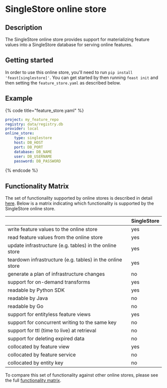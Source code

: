 # SingleStore online store

## Description

The SingleStore online store provides support for materializing feature values into a SingleStore database for serving online features.

## Getting started
In order to use this online store, you'll need to run `pip install 'feast[singlestore]'`. You can get started by then running `feast init` and then setting the `feature_store.yaml` as described below.

## Example

{% code title="feature_store.yaml" %}
```yaml
project: my_feature_repo
registry: data/registry.db
provider: local
online_store:
    type: singlestore
    host: DB_HOST
    port: DB_PORT
    database: DB_NAME
    user: DB_USERNAME
    password: DB_PASSWORD
```
{% endcode %}

## Functionality Matrix

The set of functionality supported by online stores is described in detail [here](overview.md#functionality).
Below is a matrix indicating which functionality is supported by the SingleStore online store.

|                                                           | SingleStore  |
| :-------------------------------------------------------- | :----------- |
| write feature values to the online store                  | yes          |
| read feature values from the online store                 | yes          |
| update infrastructure (e.g. tables) in the online store   | yes          |
| teardown infrastructure (e.g. tables) in the online store | yes          |
| generate a plan of infrastructure changes                 | no           |
| support for on-demand transforms                          | yes          |
| readable by Python SDK                                    | yes          |
| readable by Java                                          | no           |
| readable by Go                                            | no           |
| support for entityless feature views                      | yes          |
| support for concurrent writing to the same key            | no           |
| support for ttl (time to live) at retrieval               | no           |
| support for deleting expired data                         | no           |
| collocated by feature view                                | yes          |
| collocated by feature service                             | no           |
| collocated by entity key                                  | no           |

To compare this set of functionality against other online stores, please see the full [functionality matrix](overview.md#functionality-matrix).
